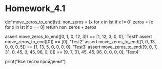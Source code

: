 # Homework_4.1



def move_zeros_to_end(lst):
    non_zeros = [x for x in lst if x != 0]
    zeros = [x for x in lst if x == 0]
    return non_zeros + zeros

assert move_zeros_to_end([0, 1, 0, 12, 3]) == [1, 12, 3, 0, 0], 'Test1'
assert move_zeros_to_end([0]) == [0], 'Test2'
assert move_zeros_to_end([1, 0, 13, 0, 0, 0, 5]) == [1, 13, 5, 0, 0, 0, 0], 'Test3'
assert move_zeros_to_end([9, 0, 7, 31, 0, 45, 0, 45, 96, 0, 0]) == [9, 7, 31, 45, 45, 96, 0, 0, 0, 0], 'Test4'

print("Все тесты пройдены!")
